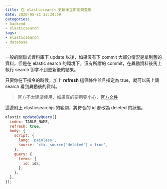 ```yaml
---
title: 在 elasticsearch 更新後立即能夠查詢
date: 2020-05-21 22:24:59
categories:
- backend
- elasticsearch
tags:
- elasticsearch
- database
---
```


一般的關聯式資料庫下 update 以後，如果沒有下 commit 大部分情況是拿到舊的資料，但是在 elastic search 的環境下，沒有所謂的 commit，在異動資料後馬上執行 search 卻拿不到更新後的結果。

<!-- more -->

只要你在下指令的時候，加上 **refresh** 這個條件並且指定為 true，就可以馬上讓 search 看到異動後的資料。

> 官方不太建議使用，如果真的要用要小心，[官方文件](https://www.elastic.co/guide/en/elasticsearch/reference/current/docs-refresh.html)

這邊附上 elasticsearchjs 的範例，將符合的 id 都改為 deleted 的狀態。

```javascript
elastic.updateByQuery({
  index: TABLE_NAME,
  refresh: true,
  body: {
    script: {
      lang: 'painless',
      source: 'ctx._source["deleted"] = true',
    },
    query: {
      terms: {
        id: ids,
      },
    },
  },
});
```